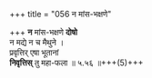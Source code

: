 +++
title = "056 न मांस-भक्षणे"

+++
**न** मांस-भक्षणे **दोषो**  
न मद्ये न च मैथुने ।  
प्रवृत्तिर् एषा भूतानां  
**निवृत्तिस्** तु महा-फला  ॥ ५.५६ ॥+++(5)+++